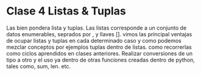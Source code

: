 # Clase 4 Listas & Tuplas

Las bien pondera lista y tuplas. Las listas corresponde a un conjunto de datos enumerables, seprados por , y llaves [].
vimos las principal ventajas de ocupar listas y tuplas en cada determinado caso y como podemos mezclar conceptos por ejemplos tuplas dentro de listas. como recorrerlas como ciclos aprendidos en clases anteriores. Realizar conversiones de un tipo a otro y el uso ya dentro de otras funciones creadas dentro de python, tales como, sum, len. etc.